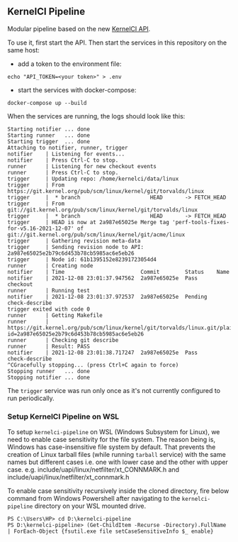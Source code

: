 KernelCI Pipeline
-----------------

Modular pipeline based on the new [KernelCI
API](https://github.com/kernelci/kernelci-api).

To use it, first start the API.  Then start the services in this repository on
the same host:

* add a token to the environment file:
```
echo "API_TOKEN=<your token>" > .env
```

* start the services with docker-compose:
```
docker-compose up --build
```

When the services are running, the logs should look like this:

```
Starting notifier ... done
Starting runner   ... done
Starting trigger  ... done
Attaching to notifier, runner, trigger
notifier    | Listening for events...
notifier    | Press Ctrl-C to stop.
runner      | Listening for new checkout events
runner      | Press Ctrl-C to stop.
trigger     | Updating repo: /home/kernelci/data/linux
trigger     | From https://git.kernel.org/pub/scm/linux/kernel/git/torvalds/linux
trigger     |  * branch                      HEAD       -> FETCH_HEAD
trigger     | From git://git.kernel.org/pub/scm/linux/kernel/git/torvalds/linux
trigger     |  * branch                      HEAD       -> FETCH_HEAD
trigger     | HEAD is now at 2a987e65025e Merge tag 'perf-tools-fixes-for-v5.16-2021-12-07' of git://git.kernel.org/pub/scm/linux/kernel/git/acme/linux
trigger     | Gathering revision meta-data
trigger     | Sending revision node to API: 2a987e65025e2b79c6d453b78cb5985ac6e5eb26
trigger     | Node id: 61b1395152e82391723054d4
runner      | Creating node
notifier    | Time                        Commit        Status    Name
notifier    | 2021-12-08 23:01:37.947562  2a987e65025e  Pass      checkout
runner      | Running test
notifier    | 2021-12-08 23:01:37.972537  2a987e65025e  Pending   check-describe
trigger exited with code 0
runner      | Getting Makefile
runner      | https://git.kernel.org/pub/scm/linux/kernel/git/torvalds/linux.git/plain/Makefile/?id=2a987e65025e2b79c6d453b78cb5985ac6e5eb26
runner      | Checking git describe
runner      | Result: PASS
notifier    | 2021-12-08 23:01:38.717247  2a987e65025e  Pass      check-describe
^CGracefully stopping... (press Ctrl+C again to force)
Stopping runner   ... done
Stopping notifier ... done
```

The `trigger` service was run only once as it's not currently configured to run
periodically.


### Setup KernelCI Pipeline on WSL

To setup `kernelci-pipeline` on WSL (Windows Subsystem for Linux), we need to enable case sensitivity for the file system.
The reason being is, Windows has case-insensitive file system by default. That prevents the creation of Linux tarball files (while running `tarball` service) with the same names but different cases i.e. one with lower case and the other with upper case. 
e.g. include/uapi/linux/netfilter/xt_CONNMARK.h and include/uapi/linux/netfilter/xt_connmark.h

To enable case sensitivity recursively inside the cloned directory, fire below command from Windows Powershell after navigating to the `kernelci-pipeline` directory on your WSL mounted drive.

```
PS C:\Users\HP> cd D:\kernelci-pipeline 
PS D:\kernelci-pipeline> (Get-ChildItem -Recurse -Directory).FullName | ForEach-Object {fsutil.exe file setCaseSensitiveInfo $_ enable}  
```
